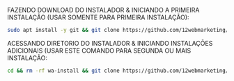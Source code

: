 FAZENDO DOWNLOAD DO INSTALADOR & INICIANDO A PRIMEIRA INSTALAÇÃO (USAR SOMENTE PARA PRIMEIRA INSTALAÇÃO):

```bash
sudo apt install -y git && git clone https://github.com/12webmarketing/whaticket_install_v6.git && sudo chmod -R 777 whaticket_install_v6 && cd whaticket_install_v6 && sudo ./install_primaria
```

ACESSANDO DIRETORIO DO INSTALADOR & INICIANDO INSTALAÇÕES ADICIONAIS (USAR ESTE COMANDO PARA SEGUNDA OU MAIS INSTALAÇÃO:
```bash
cd && rm -rf wa-install && git clone https://github.com/12webmarketing/whaticket_install_v6.git && sudo chmod -R 777 ./whaticket_install_v6 && cd ./whaticket_install_v6 && sudo ./install_instancia
```

